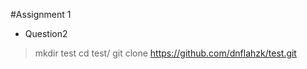 #Assignment 1 
- Question2
> mkdir test
> cd test/
> git clone https://github.com/dnflahzk/test.git
